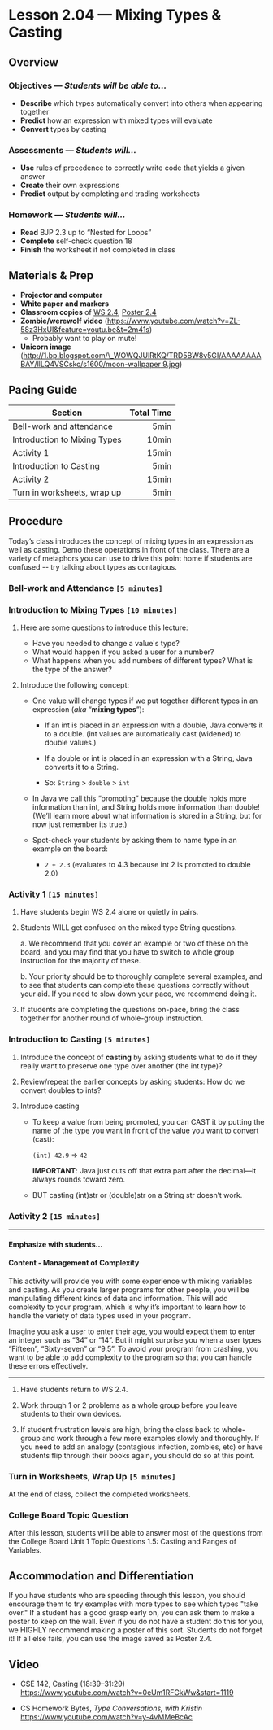 Lesson 2.04 — Mixing Types & Casting
====================================================================================================

Overview
--------
### Objectives — _Students will be able to…_
- **Describe** which types automatically convert into others when appearing together
- **Predict** how an expression with mixed types will evaluate
- **Convert** types by casting

### Assessments — _Students will…_
- **Use** rules of precedence to correctly write code that yields a given answer
- **Create** their own expressions
- **Predict** output by completing and trading worksheets

### Homework — _Students will…_
- **Read** BJP 2.3 up to “Nested for Loops”
- **Complete** self-check question 18
- **Finish** the worksheet if not completed in class


Materials & Prep
----------------
- **Projector and computer**
- **White paper** **and** **markers**
- **Classroom copies** of [WS 2.4][], [Poster 2.4][]
- **Zombie/werewolf video** (<https://www.youtube.com/watch?v=ZL-58z3HxUI&feature=youtu.be&t=2m41s>)
  - Probably want to play on mute!
- **Unicorn image**
  ([http://1.bp.blogspot.com/\_WOWQJUlRtKQ/TRD5BW8v5GI/AAAAAAAABAY/llLQ4VSCskc/s1600/moon-wallpaper 9.jpg](http://1.bp.blogspot.com/_WOWQJUlRtKQ/TRD5BW8v5GI/AAAAAAAABAY/llLQ4VSCskc/s1600/moon-wallpaper%209.jpg))


Pacing Guide
------------
| Section                      | Total Time |
|------------------------------|-----------:|
| Bell-work and attendance     |       5min |
| Introduction to Mixing Types |      10min |
| Activity 1                   |      15min |
| Introduction to Casting      |       5min |
| Activity 2                   |      15min |
| Turn in worksheets, wrap up  |       5min |


Procedure
---------

Today’s class introduces the concept of mixing types in an expression as well as casting. Demo these 
operations in front of the class. There are a variety of metaphors you can use to drive this point 
home if students are confused -- try talking about types as contagious.

### Bell-work and Attendance `[5 minutes]`

### Introduction to Mixing Types `[10 minutes]`

1. Here are some questions to introduce this lecture:

   - Have you needed to change a value's type?
   - What would happen if you asked a user for a number?
   - What happens when you add numbers of different types? What is the type of the answer?

2. Introduce the following concept:

   - One value will change types if we put together different types in an expression (_aka_
     “**mixing types**”):

     - If an int is placed in an expression with a double, Java converts it to a double. 
       (int values are automatically cast (widened) to double values.)

     - If a double or int is placed in an expression with a String, Java converts it to a String.

     - So: `String` > `double` > `int`

   - In Java we call this “promoting” because the double holds more information than int, and String
     holds more information than double! (We’ll learn more about what information is stored in a
     String, but for now just remember its true.)

   - Spot-check your students by asking them to name type in an example on the board:

     - `2 + 2.3` (evaluates to 4.3 because int 2 is promoted to double 2.0)

### Activity 1 `[15 minutes]`

1. Have students begin WS 2.4 alone or quietly in pairs.

2. Students WILL get confused on the mixed type String questions.

   a. We recommend that you cover an example or two of these on the board, and you may find that you
      have to switch to whole group instruction for the majority of these.

   b. Your priority should be to thoroughly complete several examples, and to see that students can
      complete these questions correctly without your aid. If you need to slow down your pace, we recommend doing it.

3. If students are completing the questions on-pace, bring the class together for another round of
   whole-group instruction.

### Introduction to Casting `[5 minutes]`

1. Introduce the concept of **casting** by asking students what to do if they really want to
   preserve one type over another (the int type)?

2. Review/repeat the earlier concepts by asking students: How do we convert doubles to
   ints?

3. Introduce casting 

   - To keep a value from being promoted, you can CAST it by putting the name of the type you want 
     in front of the value you want to convert (cast):

     `(int) 42.9` ⇒ `42`

     **IMPORTANT**: Java just cuts off that extra part after the decimal—it always rounds toward
     zero.

   - BUT casting (int)str or (double)str on a String str doesn’t work.

### Activity 2 `[15 minutes]`

---

#### Emphasize with students...

#### Content - Management of Complexity

This activity will provide you with some experience with mixing variables and casting. As you create larger programs for other people, you will be manipulating different kinds of data and information. This will add complexity to your program, which is why it’s important to learn how to handle the variety of data types used in your program.

Imagine you ask a user to enter their age, you would expect them to enter an integer such as “34” or “14”. But it might surprise you when a user types “Fifteen”, “Sixty-seven” or “9.5”. To avoid your program from crashing, you want to be able to add complexity to the program so that you can handle these errors effectively. 

---

1. Have students return to WS 2.4.

2. Work through 1 or 2 problems as a whole group before you leave students to their own devices.

3. If student frustration levels are high, bring the class back to whole-group and work through a
   few more examples slowly and thoroughly. If you need to add an analogy (contagious infection, zombies, etc) or have students flip
   through their books again, you should do so at this point.

### Turn in Worksheets, Wrap Up `[5 minutes]`
At the end of class, collect the completed worksheets.

### College Board Topic Question
After this lesson, students will be able to answer most of the questions from the College Board Unit 1 Topic Questions 1.5: Casting and Ranges of Variables.

Accommodation and Differentiation
---------------------------------
If you have students who are speeding through this lesson, you should encourage them to try examples with more types
to see which types "take over." If a student has a good grasp early on, you can ask them to make a poster to keep on
the wall. Even if you do not have a student do this for you, we HIGHLY recommend making a poster of this sort.
Students do not forget it! If all else fails, you can use the image saved as Poster 2.4.

Video
-----
- CSE 142, Casting (18:39–31:29)<br>
  <https://www.youtube.com/watch?v=0eUm1RFGkWw&start=1119>

- CS Homework Bytes, _Type Conversations, with Kristin_<br>
  <https://www.youtube.com/watch?v=y-4vMMeBcAc>

[WS 2.4]:   https://raw.githubusercontent.com/TEALSK12/apcsa-public/master/curriculum/Unit2/WS%202.4.docx
[Poster 2.4]:    https://raw.githubusercontent.com/TEALSK12/apcsa-public/master/curriculum/Unit2/Poster%202.4.docx
